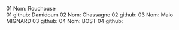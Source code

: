 01 Nom: Rouchouse   
01 github: Damidoum
02 Nom: Chassagne
02 github: 
03 Nom: Malo MIGNARD
03 github: 
04 Nom: BOST
04 github: 